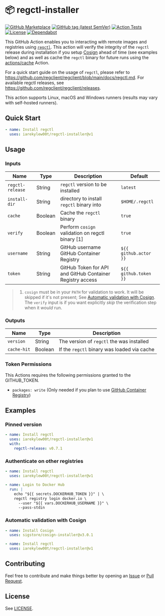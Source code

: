 # 📦 regctl-installer

[![GitHub Marketplace](https://img.shields.io/badge/Marketplace-regctl--installer-blue?style=flat&logo=github)](https://github.com/marketplace/actions/regctl-installer)
[![GitHub tag (latest SemVer)](https://img.shields.io/github/v/tag/IAreKyleW00t/regctl-installer?style=flat&label=Latest%20Version&color=blue)](https://github.com/IAreKyleW00t/regctl-installer/tags)
[![Action Tests](https://github.com/IAreKyleW00t/regctl-installer/actions/workflows/test.yml/badge.svg)](https://github.com/IAreKyleW00t/regctl-installer/actions/workflows/test.yml)
[![License](https://img.shields.io/github/license/IAreKyleW00t/regctl-installer?label=License)](https://github.com/IAreKyleW00t/regctl-installer/blob/main/LICENSE)
[![Dependabot](https://img.shields.io/badge/Dependabot-0366d6?style=flat&logo=dependabot&logoColor=white)](.github/dependabot.yml)

This GitHub Action enables you to interacting with remote images and registries
using [`regctl`](https://github.com/google/go-containerregistry/tree/main/cmd/regctl).
This action will verify the integrity of the `regctl` release during installation
if you setup [Cosign](https://docs.sigstore.dev/cosign/overview/) ahead of
time (see examples below) and as well as cache the `regctl` binary for future runs
using the [actions/cache](https://github.com/actions/cache) Action.

For a quick start guide on the usage of `regctl`, please refer to
https://github.com/regclient/regclient/blob/main/docs/regctl.md. For available
regctl releases, see https://github.com/regclient/regclient/releases.

This action supports Linux, macOS and Windows runners (results may vary with self-hosted runners).

## Quick Start

```yaml
- name: Install regctl
  uses: iarekylew00t/regctl-installer@v1
```

## Usage

### Inputs

| Name             | Type    | Description                                               | Default               |
| ---------------- | ------- | --------------------------------------------------------- | --------------------- |
| `regctl-release` | String  | `regctl` version to be installed                          | `latest`              |
| `install-dir`    | String  | directory to install `regctl` binary into                 | `$HOME/.regctl`       |
| `cache`          | Boolean | Cache the `regctl` binary                                 | `true`                |
| `verify`         | Boolean | Perform `cosign` validation on regctl binary [1]          | `true`                |
| `username`       | String  | GitHub username GitHub Container Registry                 | `${{ github.actor }}` |
| `token`          | String  | GitHub Token for API and GitHub Container Registry access | `${{ github.token }}` |

> 1. `cosign` must be in your `PATH` for validation to work. It will be skipped
>    if it's not present; See
>    [Automatic validation with Cosign](#automatic-validation-with-cosign).
>    The `verify` input is if you want explicitly _skip_ the verification step when it _would_ run.

### Outputs

| Name        | Type    | Description                                 |
| ----------- | ------- | ------------------------------------------- |
| `version`   | String  | The version of `regctl` the was installed   |
| `cache-hit` | Boolean | If the `regctl` binary was loaded via cache |

### Token Permissions

This Actions requires the following permissions granted to the GITHUB_TOKEN.

- `packages: write` (Only needed if you plan to use
  [GitHub Container Registry](https://docs.github.com/en/packages/working-with-a-github-packages-registry/working-with-the-container-registry))

## Examples

### Pinned version

```yaml
- name: Install regctl
  uses: iarekylew00t/regctl-installer@v1
  with:
    regctl-release: v0.7.1
```

### Authenticate on other registries

```yaml
- name: Install regctl
  uses: iarekylew00t/regctl-installer@v1

- name: Login to Docker Hub
  run: |
    echo "${{ secrets.DOCKERHUB_TOKEN }}" | \
    regctl registry login docker.io \
      --user "${{ vars.DOCKERHUB_USERNAME }}" \
      --pass-stdin
```

### Automatic validation with Cosign

```yaml
- name: Install Cosign
  uses: sigstore/cosign-installer@v3.0.1

- name: Install regctl
  uses: iarekylew00t/regctl-installer@v1
```

## Contributing

Feel free to contribute and make things better by opening an
[Issue](https://github.com/IAreKyleW00t/regctl-installer/issues) or
[Pull Request](https://github.com/IAreKyleW00t/regctl-installer/pulls).

## License

See [LICENSE](https://github.com/IAreKyleW00t/regctl-installer/blob/main/LICENSE).

